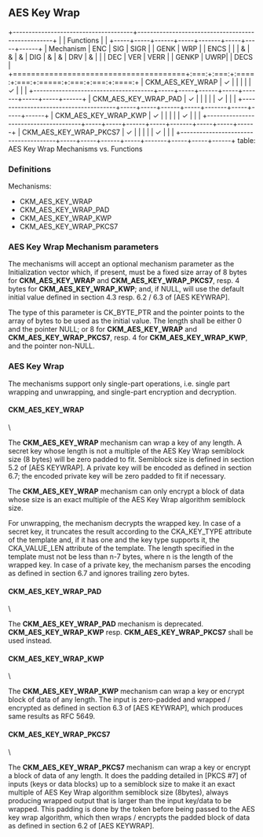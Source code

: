 ## AES Key Wrap

+--------------------------------------+---------------------------------------------------+
|                                      | Functions                                         |
|                                      +-----+-----+------+-----+-------+-----+-----+------+
| Mechanism                            | ENC | SIG | SIGR |     | GENK  | WRP |     | ENCS |
|                                      |  &  |  &  |  &   | DIG |   &   |  &  | DRV |  &   |
|                                      | DEC | VER | VERR |     | GENKP | UWRP|     | DECS |
+======================================+:===:+:===:+:====:+:===:+:=====:+:===:+:===:+:====:+
| CKM_AES_KEY_WRAP                     |  ✓  |     |      |     |       |  ✓  |     |      |
+--------------------------------------+-----+-----+------+-----+-------+-----+-----+------+
| CKM_AES_KEY_WRAP_PAD                 |  ✓  |     |      |     |       |  ✓  |     |      |
+--------------------------------------+-----+-----+------+-----+-------+-----+-----+------+
| CKM_AES_KEY_WRAP_KWP                 |  ✓  |     |      |     |       |  ✓  |     |      |
+--------------------------------------+-----+-----+------+-----+-------+-----+-----+------+
| CKM_AES_KEY_WRAP_PKCS7               |  ✓  |     |      |     |       |  ✓  |     |      |
+--------------------------------------+-----+-----+------+-----+-------+-----+-----+------+
table: AES Key Wrap Mechanisms vs. Functions

### Definitions

Mechanisms:

- CKM_AES_KEY_WRAP
- CKM_AES_KEY_WRAP_PAD
- CKM_AES_KEY_WRAP_KWP
- CKM_AES_KEY_WRAP_PKCS7

### AES Key Wrap Mechanism parameters

The mechanisms will accept an optional mechanism parameter as the Initialization
vector which, if present, must be a fixed size array of 8 bytes for
**CKM_AES_KEY_WRAP** and **CKM_AES_KEY_WRAP_PKCS7**, resp. 4 bytes for
**CKM_AES_KEY_WRAP_KWP**; and, if NULL, will use the default initial value
defined in section 4.3 resp. 6.2 / 6.3 of [AES KEYWRAP].

The type of this parameter is CK_BYTE_PTR and the pointer points to the array of
bytes to be used as the initial value. The length shall be either 0 and the
pointer NULL; or 8 for **CKM_AES_KEY_WRAP** and **CKM_AES_KEY_WRAP_PKCS7**,
resp. 4 for **CKM_AES_KEY_WRAP_KWP**, and the pointer non-NULL.

### AES Key Wrap 

The mechanisms support only single-part operations, i.e. single part wrapping
and unwrapping, and single-part encryption and decryption.

#### CKM_AES_KEY_WRAP
\ 

The **CKM_AES_KEY_WRAP** mechanism can wrap a key of any length. A secret key
whose length is not a multiple of the AES Key Wrap semiblock size (8 bytes) will
be zero padded to fit. Semiblock size is defined in section 5.2 of [AES
KEYWRAP]. A private key will be encoded as defined in section 6.7; the encoded
private key will be zero padded to fit if necessary.

The **CKM_AES_KEY_WRAP** mechanism can only encrypt a block of data whose size
is an exact multiple of the AES Key Wrap algorithm semiblock size.

For unwrapping, the mechanism decrypts the wrapped key. In case of a secret key,
it truncates the result according to the CKA_KEY_TYPE attribute of the template
and, if it has one and the key type supports it, the CKA_VALUE_LEN attribute of
the template. The length specified in the template must not be less than n-7
bytes, where n is the length of the wrapped key. In case of a private key, the
mechanism parses the encoding as defined in section 6.7 and ignores trailing
zero bytes.

#### CKM_AES_KEY_WRAP_PAD
\ 

The **CKM_AES_KEY_WRAP_PAD** mechanism is deprecated. **CKM_AES_KEY_WRAP_KWP**
resp. **CKM_AES_KEY_WRAP_PKCS7** shall be used instead.

#### CKM_AES_KEY_WRAP_KWP
\ 

The **CKM_AES_KEY_WRAP_KWP** mechanism can wrap a key or encrypt block of data
of any length. The input is zero-padded and wrapped / encrypted as defined in
section 6.3 of [AES KEYWRAP], which produces same results as RFC 5649.

#### CKM_AES_KEY_WRAP_PKCS7
\ 

The **CKM_AES_KEY_WRAP_PKCS7** mechanism can wrap a key or encrypt a block of
data of any length. It does the padding detailed in [PKCS #7] of inputs (keys or
data blocks) up to a semiblock size to make it an exact multiple of AES Key Wrap
algorithm semiblock size (8bytes), always producing wrapped output that is
larger than the input key/data to be wrapped. This padding is done by the token
before being passed to the AES key wrap algorithm, which then wraps / encrypts
the padded block of data as defined in section 6.2 of [AES KEYWRAP].
